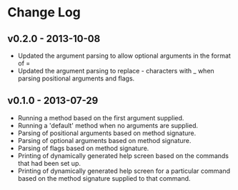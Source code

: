 # Change Log

## v0.2.0 - 2013-10-08

* Updated the argument parsing to allow optional arguments in the format of <prefix><name>=<value>
* Updated the argument parsing to replace - characters with _ when parsing positional arguments and flags.

## v0.1.0 - 2013-07-29

* Running a method based on the first argument supplied.
* Running a 'default' method when no arguments are supplied.
* Parsing of positional arguments based on method signature.
* Parsing of optional arguments based on method signature.
* Parsing of flags based on method signature.
* Printing of dynamically generated help screen based on the commands that had been set up.
* Printing of dynamically generated help screen for a particular command based on the method signature supplied to that command.

